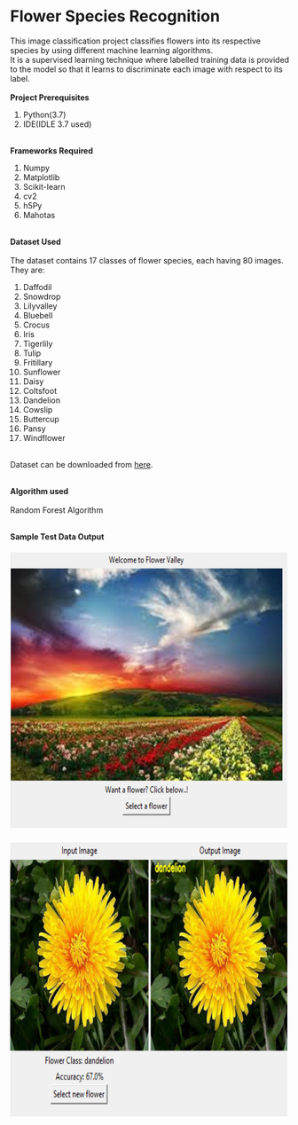 # Flower Species Recognition
This image classification project classifies flowers into its respective species by using different machine learning algorithms.<br>
It is a supervised learning technique where labelled training data is provided to the model so that it learns to discriminate each image with respect to its label.
<br><br>
**Project Prerequisites**
1. Python(3.7)
2. IDE(IDLE 3.7 used)
<br><br>

**Frameworks Required**
1. Numpy
2. Matplotlib
3. Scikit-learn
4. cv2
5. h5Py
6. Mahotas
<br><br>

**Dataset Used**<br><br>
The dataset contains 17 classes of flower species, each having 80 images.<br>
They are:<br>
1. Daffodil
2. Snowdrop
3. Lilyvalley
4. Bluebell
5. Crocus
6. Iris
7. Tigerlily
8. Tulip
9. Fritillary
10. Sunflower
11. Daisy
12. Coltsfoot
13. Dandelion
14. Cowslip
15. Buttercup
16. Pansy
17. Windflower
<br><br>

Dataset can be downloaded from [here](https://www.robots.ox.ac.uk/~vgg/data/flowers/17/).
<br><br>

**Algorithm used**<br><br>
Random Forest Algorithm
<br><br>

**Sample Test Data Output**
<br><br>
<img src="flower1.png" width=500 height=500><br><br><img src="flower2 (2).png" width=500 height=500>
